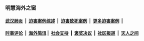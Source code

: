 
### 明慧海外之窗

####  [武汉肺炎](indexes/365.md?t=03291401) &nbsp;|&nbsp;  [迫害案例综述](indexes/328.md?t=03291401) &nbsp;|&nbsp; [迫害致死案例](indexes/277.md?t=03291401)  &nbsp;|&nbsp; [更多迫害案例](indexes/81.md?t=03291401)  &nbsp;|&nbsp; 
####  [时事评论](indexes/19.md?t=03291401) &nbsp;|&nbsp; [海外简讯](indexes/245.md?t=03291401)&nbsp;|&nbsp;  [社会支持](indexes/140.md?t=03291401) &nbsp;|&nbsp; [褒奖决议](indexes/282.md?t=03291401) &nbsp;|&nbsp; [社区报道](indexes/91.md?t=03291401)  &nbsp;|&nbsp; [天人之间](indexes/78.md?t=03291401) 

